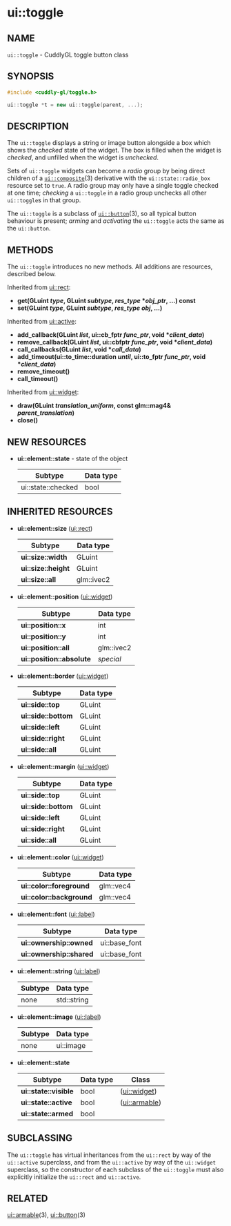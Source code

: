ui::toggle
============

## NAME ##

`ui::toggle` - CuddlyGL toggle button class

## SYNOPSIS ##

```cpp
#include <cuddly-gl/toggle.h>

ui::toggle *t = new ui::toggle(parent, ...);
```

## DESCRIPTION ##

The `ui::toggle` displays a string or image button alongside a box
which shows the _checked_ state of the widget.  The box is filled when
the widget is _checked_, and unfilled when the widget is _unchecked_.

Sets of `ui::toggle` widgets can become a _radio_ group by being
direct children of a [`ui::composite`](ui-composite.md)(3) derivative
with the `ui::state::radio_box` resource set to `true`.  A radio group
may only have a single toggle checked at one time; _checking_ a
`ui::toggle` in a radio group unchecks all other `ui::toggle`s in that
group.

The `ui::toggle` is a subclass of [`ui::button`](ui-button.md)(3), so
all typical button behaviour is present; _arming_ and _activating_ the
`ui::toggle` acts the same as the `ui::button`.

## METHODS ##

The `ui::toggle` introduces no new methods.  All additions are
resources, described below.

Inherited from [ui::rect](ui-rect.md):

* **get(GLuint _type_, GLuint _subtype_, _res_type_ \*_obj_ptr_, ...) const**
* **set(GLuint _type_, GLuint _subtype_, _res_type_ _obj_, ...)**

Inherited from [ui::active](ui-active.md):

* **add_callback(GLuint _list_, ui::cb_fptr _func_ptr_, void \*_client_data_)**
* **remove_callback(GLuint _list_, ui::cbfptr _func_ptr_, void \*_client_data_)**
* **call_callbacks(GLuint _list_, void \*_call_data_)**
* **add_timeout(ui::to_time::duration _until_, ui::to_fptr _func_ptr_, void \*_client_data_)**
* **remove_timeout()**
* **call_timeout()**

Inherited from [ui::widget](ui-widget.md):

* **draw(GLuint _translation_uniform_, const glm::mag4& _parent_translation_)**
* **close()**

## NEW RESOURCES ##

* **ui::element::state** - state of the object

  | Subtype            | Data type |
  | ------------------ | --------- |
  | ui::state::checked | bool      |

## INHERITED RESOURCES ##

* **ui::element::size** ([ui::rect](ui-rect.md))

  | Subtype              | Data type  |
  | -------------------- | ---------- |
  | **ui::size::width**  | GLuint     |
  | **ui::size::height** | GLuint     |
  | **ui::size::all**    | glm::ivec2 |

* **ui::element::position** ([ui::widget](ui-widget.md))

  | Subtype                    | Data type  |
  | -------------------------- | ---------- |
  | **ui::position::x**        | int        |
  | **ui::position::y**        | int        |
  | **ui::position::all**      | glm::ivec2 |
  | **ui::position::absolute** | *special*  |

* **ui::element::border** ([ui::widget](ui-widget.md))

  | Subtype              | Data type |
  | -------------------- | --------- |
  | **ui::side::top**    | GLuint    |
  | **ui::side::bottom** | GLuint    |
  | **ui::side::left**   | GLuint    |
  | **ui::side::right**  | GLuint    |
  | **ui::side::all**    | GLuint    |

* **ui::element::margin** ([ui::widget](ui-widget.md))

  | Subtype              | Data type |
  | -------------------- | --------- |
  | **ui::side::top**    | GLuint    |
  | **ui::side::bottom** | GLuint    |
  | **ui::side::left**   | GLuint    |
  | **ui::side::right**  | GLuint    |
  | **ui::side::all**    | GLuint    |

* **ui::element::color** ([ui::widget](ui-widget.md))

  | Subtype                   | Data type |
  | ------------------------- | --------- |
  | **ui::color::foreground** | glm::vec4 |
  | **ui::color::background** | glm::vec4 |

* **ui::element::font** ([ui::label](ui-label.md))

  | Subtype                   | Data type     |
  | ------------------------- | ------------- |
  | **ui::ownership::owned**  | ui::base_font |
  | **ui::ownership::shared** | ui::base_font |

* **ui::element::string** ([ui::label](ui-label.md))

  | Subtype | Data type   |
  | ------- | ----------- |
  | none    | std::string |

* **ui::element::image** ([ui::label](ui-label.md))

  | Subtype | Data type |
  | ------- | --------- |
  | none    | ui::image |

* **ui::element::state**

  | Subtype                | Data type | Class                          |
  | ---------------------- | --------- | ------------------------------ |
  | **ui::state::visible** | bool      | ([ui::widget](ui-widget.md))   |
  | **ui::state::active**  | bool      | ([ui::armable](ui-armable.md)) |
  | **ui::state::armed**   | bool      |                                |

## SUBCLASSING ##

The `ui::toggle` has virtual inheritances from the `ui::rect` by way
of the `ui::active` superclass, and from the `ui::active` by way of
the `ui::widget` superclass, so the constructor of each subclass of
the `ui::toggle` must also explicitly initialize the `ui::rect` and
`ui::active`.

## RELATED ##

[ui::armable](ui-armable.md)(3), [ui::button](ui-button.md)(3)
